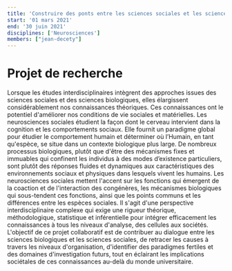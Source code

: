 ```yaml
---
title: 'Construire des ponts entre les sciences sociales et les sciences biologiques : La portée des neurosciences sociales'
start: '01 mars 2021'
end: '30 juin 2021'
disciplines: ['Neurosciences']
members: ["jean-decety"]
---
```

# Projet de recherche
Lorsque les études interdisciplinaires intègrent des approches issues des sciences sociales et des sciences biologiques, elles élargissent considérablement nos connaissances théoriques. Ces connaissances ont le potentiel d'améliorer nos conditions de vie sociales et matérielles. Les neurosciences sociales étudient la façon dont le cerveau intervient dans la cognition et les comportements sociaux. Elle fournit un paradigme global pour étudier le comportement humain et déterminer où l’Humain, en tant qu'espèce, se situe dans un contexte biologique plus large. De nombreux processus biologiques, plutôt que d'être des mécanismes fixes et immuables qui confinent les individus à des modes d’existence particuliers, sont plutôt des réponses fluides et dynamiques aux caractéristiques des environnements sociaux et physiques dans lesquels vivent les humains. Les neurosciences sociales mettent l'accent sur les fonctions qui émergent de la coaction et de l'interaction des congénères, les mécanismes biologiques qui sous-tendent ces fonctions, ainsi que les points communs et les différences entre les espèces sociales. Il s'agit d'une perspective interdisciplinaire complexe qui exige une rigueur théorique, méthodologique, statistique et inférentielle pour intégrer efficacement les connaissances à tous les niveaux d'analyse, des cellules aux sociétés. L'objectif de ce projet collaboratif est de contribuer au dialogue entre les sciences biologiques et les sciences sociales, de retracer les causes à travers les niveaux d'organisation, d'identifier des paradigmes fertiles et des domaines d'investigation futurs, tout en éclairant les implications sociétales de ces connaissances au-delà du monde universitaire.